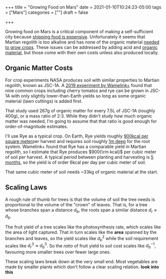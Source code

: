 +++
title = "Growing Food on Mars"
date = 2021-01-10T10:24:23-05:00
tags = ["Mars"]
categories = [""]
draft = false

+++

Growing food on Mars is a critical component of making a self-sufficient city because [shipping food is expensive](http://adamjermyn.com/posts/mars_scales/). Unfortunately it seems that Martian regolith is too alkaline and has none of the organic material [needed to grow crops](https://www.sciencedirect.com/science/article/abs/pii/S0019103520303845). These issues can be addressed by adding acid and [organic material](https://www.degruyter.com/view/journals/opag/4/1/article-p509.xml?language=en), but those come with their own costs unless also produced locally.

## Organic Matter Costs

For crop experiments NASA produces soil with similar properties to Martian regolith, known as JSC-1A. A [2019 experiment by Wamelink+](https://www.degruyter.com/view/journals/opag/4/1/article-p509.xml?language=en) found that nine common crops including cherry tomatos and rye can be grown in JSC-1A with only slightly lower-than-Earth yields so long as some organic material (lawn cuttings) is added first.

That study used 267g of organic matter for every 7.5L of JSC-1A (roughly 400g), or a mass ratio of 2:3. While they didn't study how much organic matter was needed, I'm going to assume that that ratio is good enough for order-of-magnitude estimates.

I'll use Rye as a typical crop. On Earth, Rye yields roughly [900kcal per square meter](http://www.gardeningplaces.com/articles/nutrition-per-hectare1.htm)per harvest and requires soil roughly [1m deep](https://www.tandfonline.com/doi/full/10.1080/00288233.2010.514927) for the root system. Wamelink+ found that Rye has a comparable yield in Martian regolith, so I estimate that Rye produces $900{\rm kcal}$ per cubic meter of soil per harvest. A typical period between planting and harvesting is [5 months](https://www.growveg.com/plants/us-and-canada/how-to-grow-cereal-rye/), so the yield is of order 6kcal per day per cubic meter of soil.

That same cubic meter of soil needs ~33kg of organic material at the start.



## Scaling Laws

A rough rule of thumb for trees is that the volume of soil the tree needs is proportional to the volume of the "crown" of leaves. That is, for a tree whose branches span a distance $d_b$, the roots span a similar distance $d_r \approx d_b$.

The fruit yield of a tree scales like the photosynthesis rate, which scales like the area of light captured. That in turn scales like the **area** spanned by the branches and leaves, so the yield scales like $d_b^2$ while the soil requirement scales like $d_r^3 \approx d_b^3$. So the *ratio* of fruit yield to soil cost scales like $d_b^{-1}$, favouring more smaller trees over fewer large ones.

These scaling laws break down at the very small end. Most vegetables are made by smaller plants which don't follow a clear scaling relation. **look into this**

  


